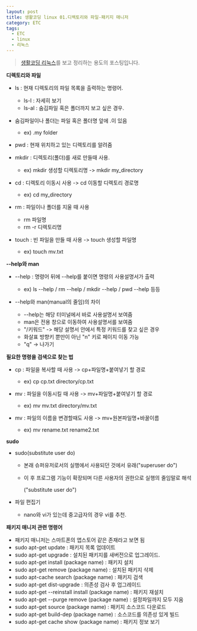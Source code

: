 ```yaml
---
layout: post
title: 생활코딩 linux 01.디렉토리와 파일-패키지 매니저
category: ETC
tags:
  - ETC
  - linux
  - 리눅스
---
```




>  [생활코딩 리눅스](https://opentutorials.org/course/2598)를 보고 정리하는 용도의 포스팅입니다.



**디렉토리와 파일**

- ls : 현재 디렉토리의 파일 목록을 출력하는 명령어.
  -  ls-l : 자세히 보기
  -  ls-al : 숨김파일 혹은 폴더까지 보고 싶은 경우.

- 숨김파일이나 폴더는 파일 혹은 폴더명 앞에 .이 있음

  - ex) .my folder

- pwd : 현재 위치하고 있는 디렉토리를 알려줌

- mkdir : 디렉토리(폴더)를 새로 만들때 사용.

  - ex) mkdir 생성할 디렉토리명 -> mkdir my_directory

- cd : 디렉토리 이동시 사용 -> cd 이동할 디렉토리 경로명

  - ex) cd my_directory

- rm : 파일이나 폴더를 지울 때 사용

  - rm 파일명
  - rm -r 디렉토리명

- touch : 빈 파일을 만들 때 사용 -> touch 생성할 파일명

  - ex) touch mv.txt




**--help와 man**

- --help : 명령어 뒤에 --help를 붙이면 명령의 사용설명서가 출력
  - ex) ls --help / rm --help / mkdir --help / pwd --help 등등

- --help와 man(manual의 줄임)의 차이

  - --help는 해당 터미널에서 바로 사용설명서 보여줌
  - man은 전용 창으로 이동하여 사용설명서를 보여줌
  - "/키워드" -> 해당 설명서 안에서 특정 키워드를 찾고 싶은 경우
  - 화살표 방향키 뿐만이 아닌 "n" 키로 페이지 이동 가능
  - "q" -> 나가기




**필요한 명령을 검색으로 찾는 법**

- cp : 파일을 복사할 때 사용 -> cp+파일명+붙여넣기 할 경로

  - ex) cp cp.txt directory/cp.txt

- mv : 파일을 이동시킬 때 사용 -> mv+파일명+붙여넣기 할 경로

  - ex) mv mv.txt directory/mv.txt

- mv : 파일의 이름을 변경할때도 사용 -> mv+원본파일명+바꿀이름

  - ex) mv rename.txt rename2.txt




**sudo**

- sudo(substitute user do)

  - 본래 슈퍼유저로서의 실행에서 사용되던 것에서 유래("superuser do")

  - 이 후 프로그램 기능이 확장되며 다른 사용자의 권한으로 실행의 줄임말로 해석

    ("substitute user do")

- 파일 편집기

  - nano와 vi가 있는데 중고급자의 경우 vi를 추천.



**패키지 매니저 관련 명령어**

- 패키지 매니저는 스마트폰의 앱스토어 같은 존재라고 보면 됨
- sudo apt-get update : 패키지 목록 업데이트
- sudo apt-get upgrade : 설치된 패키지를 새버전으로 업그레이드.
- sudo apt-get install (package name) : 패키지 설치
- sudo apt-get remove (package name) : 설치된 패키지 삭제
- sudo apt-cache search (package name) : 패키지 검색
- sudo apt-get dist-upgrade : 의존성 검사 후 업그레이드
- sudo apt-get --reinstall install (package name) : 패키지 재설치
- sudo apt-get --purge remove (package name) : 설정파일까지 모두 지움
- sudo apt-get source (package name) : 패키지 소스코드 다운로드
- sudo apt-get build-dep (package name) : 소스코드를 의존성 있게 빌드
- sudo apt-get cache show (package name) : 패키지 정보 보기